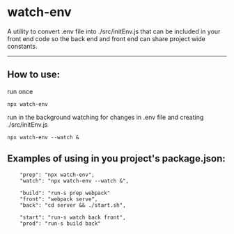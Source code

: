 # watch-env 

A utility to convert .env file into ./src/initEnv.js that can be included in your front end code so the back end and front end can share project wide constants.

--------------------------------------------------------------------
## How to use:

run once

```
npx watch-env
```

run in the background watching for changes in .env file and creating ./src/initEnv.js

```
npx watch-env --watch &
```

## Examples of using in you project's package.json:
```
    "prep": "npx watch-env",
    "watch": "npx watch-env --watch &",
    
    "build": "run-s prep webpack"
    "front": "webpack serve",
    "back": "cd server && ./start.sh",

    "start": "run-s watch back front",
    "prod": "run-s build back"
```
